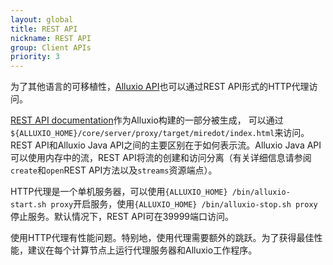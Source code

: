 ```yaml
---
layout: global
title: REST API
nickname: REST API
group: Client APIs
priority: 3
---
```


为了其他语言的可移植性，[Alluxio API](Clients-Alluxio-Java.html)也可以通过REST API形式的HTTP代理访问。

[REST API documentation](http://www.alluxio.org/restdoc/{{site.ALLUXIO_MAJOR_VERSION}}/proxy/index.html)作为Alluxio构建的一部分被生成，
可以通过`${ALLUXIO_HOME}/core/server/proxy/target/miredot/index.html`来访问。 REST API和Alluxio Java API之间的主要区别在于如何表示流。Alluxio Java API
可以使用内存中的流，REST API将流的创建和访问分离（有关详细信息请参阅`create`和`open`REST API方法以及`streams`资源端点）。

HTTP代理是一个单机服务器，可以使用`{ALLUXIO_HOME} /bin/alluxio-start.sh proxy`开启服务，使用`{ALLUXIO_HOME} /bin/alluxio-stop.sh proxy`停止服务。默认情况下，REST API可在39999端口访问。

使用HTTP代理有性能问题。特别地，使用代理需要额外的跳跃。为了获得最佳性能，建议在每个计算节点上运行代理服务器和Alluxio工作程序。
